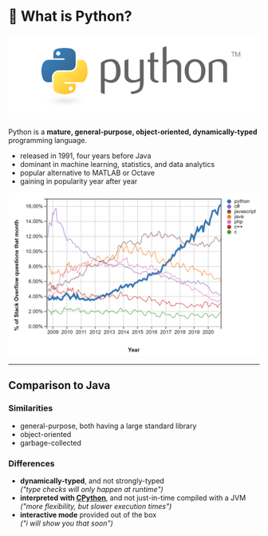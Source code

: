 <!-- .slide: id="-what-is-python" -->

# 🐍 What is Python?
<!-- .element: class="headline" -->

![](images/python-logo.png) <!-- .element style="height: 5em; margin-bottom: -1em;" -->

Python is a **mature, general-purpose, object-oriented, dynamically-typed** programming language.

- released in 1991, four years before Java
- dominant in machine learning, statistics, and data analytics
- popular alternative to MATLAB or Octave
- gaining in popularity year after year

 ![](images/python-popularity.png) <!-- .element style="height: 15em;" -->

---

## Comparison to Java

### Similarities

- general-purpose, both having a large standard library
- object-oriented
- garbage-collected

### Differences

- **dynamically-typed**, and not strongly-typed  
  _("type checks will only happen at runtime")_
- **interpreted with [CPython](https://github.com/python/cpython)**, and not just-in-time compiled with a JVM  
  _("more flexibility, but slower execution times")_
- **interactive mode** provided out of the box  
  _("i will show you that soon")_
